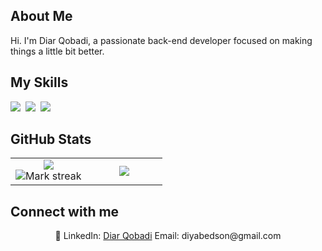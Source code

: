## About Me

Hi. I'm Diar Qobadi, a passionate back-end developer focused on making things a little bit better.

## My Skills

<img src="https://img.shields.io/badge/Python-3776AB?logo=python&logoColor=fff"> 
<img src="https://img.shields.io/badge/Django-%23092E20.svg?logo=django&logoColor=white"> 
<img src="https://img.shields.io/badge/MySQL-4479A1?logo=mysql&logoColor=fff"> 

## GitHub Stats

<table><tbody><tr border="none"><td width="50%" align="center">
<img align="center" src="https://readme-stats-fork-mauve.vercel.app/api/?username=diyadude&theme=dark&show_icons=true&count_private=true"><br>
<img alt="Mark streak" src="https://github-readme-streak-stats-five-roan.vercel.app?user=diyadude&theme=dark"></td><td width="50%" align="center">
<img align="center" src="https://readme-stats-fork-mauve.vercel.app/api/top-langs/?username=diyadude&theme=dark&hide_border=false&no-bg=true&no-frame=true&langs_count=6"></td></tr></tbody></table>

## Connect with me

<p align="center">🔗 LinkedIn: <a href="www.linkedin.com/in/diyadude" target="_blank">Diar Qobadi</a> Email: diyabedson@gmail.com</p>
